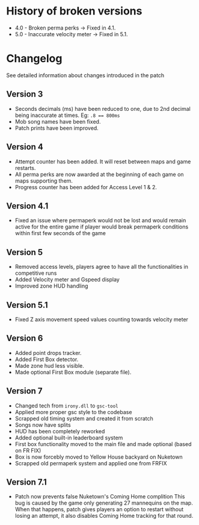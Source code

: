 # History of broken versions

- 4.0 - Broken perma perks -> Fixed in 4.1. </br>
- 5.0 - Inaccurate velocity meter -> Fixed in 5.1. </br>

# Changelog

See detailed information about changes introduced in the patch

## Version 3

- Seconds decimals (ms) have been reduced to one, due to 2nd decimal being inaccurate at times. Eg: `.8 == 800ms`
- Mob song names have been fixed.
- Patch prints have been improved.

## Version 4

- Attempt counter has been added. It will reset between maps and game restarts.
- All perma perks are now awarded at the beginning of each game on maps supporting them.
- Progress counter has been added for Access Level 1 & 2.

## Version 4.1

- Fixed an issue where permaperk would not be lost and would remain active for the entire game if player would break permaperk conditions within first few seconds of the game

## Version 5

- Removed access levels, players agree to have all the functionalities in competitive runs
- Added Velocity meter and Gspeed display
- Improved zone HUD handling

## Version 5.1

- Fixed Z axis movement speed values counting towards velocity meter

## Version 6

- Added point drops tracker.
- Added First Box detector.
- Made zone hud less visible.
- Made optional First Box module (separate file).

## Version 7

- Changed tech from `irony.dll` to `gsc-tool`
- Applied more proper gsc style to the codebase
- Scrapped old timing system and created it from scratch
- Songs now have splits
- HUD has been completely reworked
- Added optional built-in leaderboard system
- First box functionality moved to the main file and made optional (based on FR FIX)
- Box is now forcebly moved to Yellow House backyard on Nuketown
- Scrapped old permaperk system and applied one from FRFIX

## Version 7.1

- Patch now prevents false Nuketown's Coming Home complition
This bug is caused by the game only generating 27 mannequins on the map. When that happens, patch gives players an option to restart without losing an attempt, it also disables Coming Home tracking for that round.

